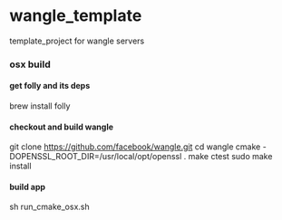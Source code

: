 # wangle_template
template_project for wangle servers

### osx build
#### get folly and its deps
brew install folly

#### checkout and build wangle
git clone https://github.com/facebook/wangle.git
cd wangle
cmake -DOPENSSL_ROOT_DIR=/usr/local/opt/openssl .
make
ctest
sudo make install

#### build app
sh run_cmake_osx.sh

